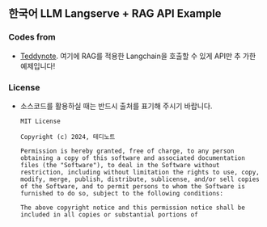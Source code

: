 ## 한국어 LLM Langserve + RAG API Example

### Codes from

- [Teddynote](https://github.com/teddylee777/langserve_ollama). 여기에 RAG를 적용한 Langchain을 호출할 수 있게 API만 추
  가한 예제입니다!

### License

- 소스코드를 활용하실 때는 반드시 출처를 표기해 주시기 바랍니다.

  ```
  MIT License

  Copyright (c) 2024, 테디노트

  Permission is hereby granted, free of charge, to any person obtaining a copy of this software and associated documentation files (the "Software"), to deal in the Software without restriction, including without limitation the rights to use, copy, modify, merge, publish, distribute, sublicense, and/or sell copies of the Software, and to permit persons to whom the Software is furnished to do so, subject to the following conditions:

  The above copyright notice and this permission notice shall be included in all copies or substantial portions of
  ```
